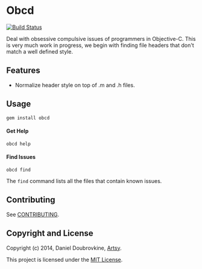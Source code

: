 Obcd
====

[![Build Status](https://travis-ci.org/dblock/obcd.png)](https://travis-ci.org/dblock/obcd)

Deal with obsessive compulsive issues of programmers in Objective-C.
This is very much work in progress, we begin with finding file headers that don't match a well defined style.

## Features

* Normalize header style on top of .m and .h files.

## Usage

```
gem install obcd
```

#### Get Help

```
obcd help
```

#### Find Issues

```
obcd find
```

The `find` command lists all the files that contain known issues.

## Contributing

See [CONTRIBUTING](CONTRIBUTING.md).

## Copyright and License

Copyright (c) 2014, Daniel Doubrovkine, [Artsy](http://artsy.github.io).

This project is licensed under the [MIT License](LICENSE.md).
